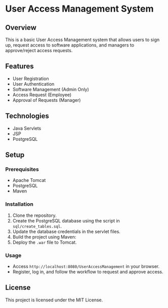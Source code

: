 # User Access Management System

## Overview
This is a basic User Access Management system that allows users to sign up, request access to software applications, and managers to approve/reject access requests.

## Features
- User Registration
- User Authentication
- Software Management (Admin Only)
- Access Request (Employee)
- Approval of Requests (Manager)

## Technologies
- Java Servlets
- JSP
- PostgreSQL

## Setup

### Prerequisites
- Apache Tomcat
- PostgreSQL
- Maven

### Installation
1. Clone the repository.
2. Create the PostgreSQL database using the script in `sql/create_tables.sql`.
3. Update the database credentials in the servlet files.
4. Build the project using Maven:
5. Deploy the `.war` file to Tomcat.

### Usage
- Access `http://localhost:8080/UserAccessManagement` in your browser.
- Register, log in, and follow the workflow to request and approve access.

## License
This project is licensed under the MIT License.
